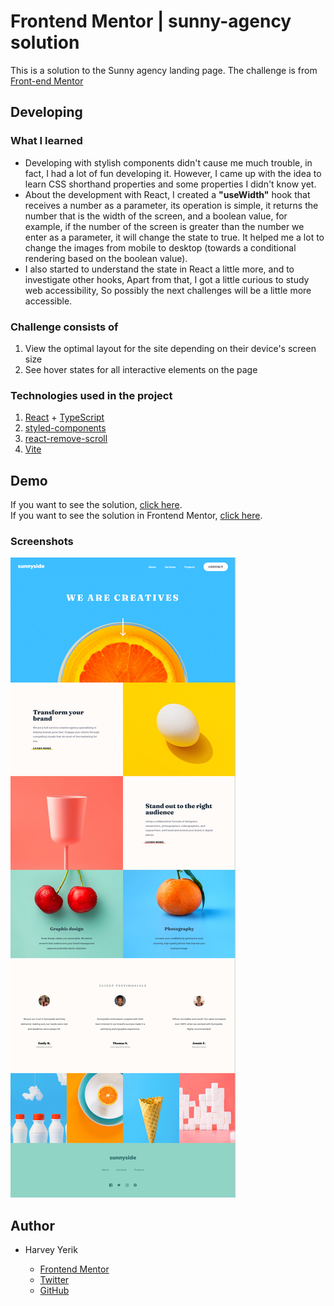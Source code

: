 # Frontend Mentor | sunny-agency solution 
This is a solution to the Sunny agency landing page. The challenge is from [Front-end Mentor](https://www.frontendmentor.io/challenges/sunnyside-agency-landing-page-7yVs3B6ef)

## Developing
### What I learned
- Developing with stylish components didn't cause me much trouble, in fact, I had a lot of fun developing it. However, I came up with the idea to learn CSS shorthand properties and some properties I didn't know yet.
- About the development with React, I created a **"useWidth"** hook that receives a number as a parameter, its operation is simple, it returns the number that is the width of the screen, and a boolean value, for example, if the number of the screen is greater than the number we enter as a parameter, it will change the state to true. It helped me a lot to change the images from mobile to desktop (towards a conditional rendering based on the boolean value).
- I also started to understand the state in React a little more, and to investigate other hooks, Apart from that, I got a little curious to study web accessibility, So possibly the next challenges will be a little more accessible.
### Challenge consists of
1. View the optimal layout for the site depending on their device's screen size
1. See hover states for all interactive elements on the page
### Technologies used in the project 
1. [React](https://es.reactjs.org/) + [TypeScript](https://www.typescriptlang.org/)
1. [styled-components](https://styled-components.com/)
1. [react-remove-scroll](https://www.npmjs.com/package/react-remove-scroll)
1. [Vite](https://vitejs.dev/)
## Demo 
If you want to see the solution, [click here](https://www.npmjs.com/package/react-remove-scroll).
<br/>
If you want to see the solution in Frontend Mentor, [click here](https://www.npmjs.com/package/react-remove-scroll).
### Screenshots
<img src="./src/images/solution/solution.png" alt="solution image" />

## Author

- Harvey Yerik

    - [Frontend Mentor](https://www.frontendmentor.io/profile/YerikAH)
    - [Twitter](https://twitter.com/yerikhar)
    - [GitHub](https://github.com/YerikAH)




